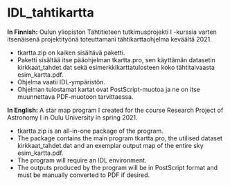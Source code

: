 # IDL_tahtikartta
<b>In Finnish:</b> Oulun yliopiston Tähtitieteen tutkimusprojekti I -kurssia varten itsenäisenä projektityönä toteuttamani tähtikarttaohjelma keväältä 2021.
* tkartta.zip on kaiken sisältävä paketti.
* Paketti sisältää itse pääohjelman tkartta.pro, sen käyttämän datasetin kirkkaat_tahdet.dat sekä esimerkkikarttatulosteen koko tähtitaivaasta esim_kartta.pdf.
* Ohjelma vaatii IDL-ympäristön.
* Ohjelman tulostamat kartat ovat PostScript-muotoa ja ne on itse muunnettava PDF-muotoon tarvittaessa.

<b>In English:</b> A star map program I created for the course Research Project of Astronomy I in Oulu University in spring 2021.
* tkartta.zip is an all-in-one package of the program.
* The package contains the main program tkartta.pro, the utilised dataset kirkkaat_tahdet.dat and an exemplar output map of the entire sky esim_kartta.pdf.
* The program will require an IDL environment.
* The outputs produced by the program will be in PostScript format and must be manually converted to PDF if desired.
